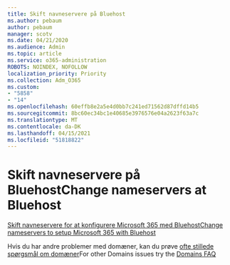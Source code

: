 ```yaml
---
title: Skift navneservere på Bluehost
ms.author: pebaum
author: pebaum
manager: scotv
ms.date: 04/21/2020
ms.audience: Admin
ms.topic: article
ms.service: o365-administration
ROBOTS: NOINDEX, NOFOLLOW
localization_priority: Priority
ms.collection: Adm_O365
ms.custom:
- "5858"
- "14"
ms.openlocfilehash: 60effb8e2a5e4d0bb7c241ed71562d87dffd14b5
ms.sourcegitcommit: 8bc60ec34bc1e40685e3976576e04a2623f63a7c
ms.translationtype: MT
ms.contentlocale: da-DK
ms.lasthandoff: 04/15/2021
ms.locfileid: "51818822"
---
```

# <a name="change-nameservers-at-bluehost"></a><span data-ttu-id="2339e-102">Skift navneservere på Bluehost</span><span class="sxs-lookup"><span data-stu-id="2339e-102">Change nameservers at Bluehost</span></span>

[<span data-ttu-id="2339e-103">Skift navneservere for at konfigurere Microsoft 365 med Bluehost</span><span class="sxs-lookup"><span data-stu-id="2339e-103">Change nameservers to setup Microsoft 365 with Bluehost</span></span>](https://docs.microsoft.com/microsoft-365/admin/dns/change-nameservers-at-bluehost?view=o365-worldwide)

<span data-ttu-id="2339e-104">Hvis du har andre problemer med domæner, kan du prøve  [ofte stillede spørgsmål om domæner](https://docs.microsoft.com/microsoft-365/admin/setup/domains-faq?view=o365-worldwide)</span><span class="sxs-lookup"><span data-stu-id="2339e-104">For other Domains issues try the  [Domains FAQ](https://docs.microsoft.com/microsoft-365/admin/setup/domains-faq?view=o365-worldwide)</span></span>